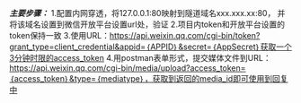 ***主要步骤：***
1.配置内网穿透，将127.0.0.1:80映射到隧道域名xxx.xxx.xx:80，
并将该域名设置到微信开放平台设置url处，验证
2.项目内token和开放平台设置的token保持一致
3.使用URL：https://api.weixin.qq.com/cgi-bin/token?grant_type=client_credential&appid=｛APPID｝&secret=｛AppSecret｝获取一个3分钟时限的access_token
4.用postman表单形式，提交媒体文件到URL：https://api.weixin.qq.com/cgi-bin/media/upload?access_token=｛access_token｝&type=｛mediatype｝，获取到返回的media_id即可使用到回复中